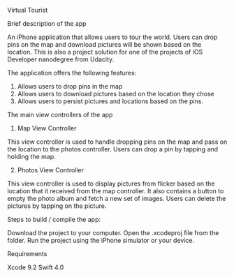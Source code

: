 
Virtual Tourist

Brief description of the app

An iPhone application that allows users to tour the world. Users can drop pins on the map and download pictures will be shown based on the location. This is also a project solution for one of the projects of iOS Developer nanodegree from Udacity.


The application offers the following features:

1.    Allows users to drop pins in the map
2.    Allows users to download pictures based on the location they chose
3.    Allows users to persist pictures and locations based on the pins. 


The main view controllers of the app 

1.    Map View Controller

This view controller is used to handle dropping pins on the map and pass on the location to the photos controller. 
Users can drop a pin by tapping and holding the map.

2.    Photos View Controller

This view controller is used to display pictures from flicker based on the location that it received from the map controller. 
It also contains a button to empty the photo album and fetch a new set of images.
Users can delete the pictures by tapping on the picture. 


Steps to build / compile the app:

Download the project to your computer.
Open the .xcodeproj file from the folder.
Run the project using the iPhone simulator or your device. 

Requirements

Xcode 9.2
Swift 4.0

